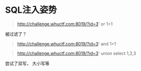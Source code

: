 # SQL注入姿势



> http://challenge.whuctf.com:8019/?id=3' or 1=1

被过滤了？

> http://challenge.whuctf.com:8019/?id=3' and 1=1



> http://challenge.whuctf.com:8019/?id=3' union select 1,2,3

尝试了双写， 大小写等

